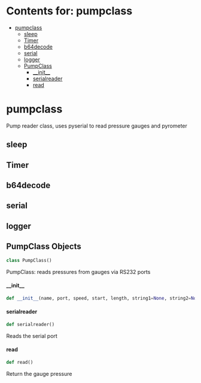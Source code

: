 # Contents for: pumpclass

* [pumpclass](#pumpclass)
  * [sleep](#pumpclass.sleep)
  * [Timer](#pumpclass.Timer)
  * [b64decode](#pumpclass.b64decode)
  * [serial](#pumpclass.serial)
  * [logger](#pumpclass.logger)
  * [PumpClass](#pumpclass.PumpClass)
    * [\_\_init\_\_](#pumpclass.PumpClass.__init__)
    * [serialreader](#pumpclass.PumpClass.serialreader)
    * [read](#pumpclass.PumpClass.read)

<a id="pumpclass"></a>

# pumpclass

Pump reader class, uses pyserial to read pressure gauges and pyrometer

<a id="pumpclass.sleep"></a>

## sleep

<a id="pumpclass.Timer"></a>

## Timer

<a id="pumpclass.b64decode"></a>

## b64decode

<a id="pumpclass.serial"></a>

## serial

<a id="pumpclass.logger"></a>

## logger

<a id="pumpclass.PumpClass"></a>

## PumpClass Objects

```python
class PumpClass()
```

PumpClass: reads pressures from gauges via RS232 ports

<a id="pumpclass.PumpClass.__init__"></a>

#### \_\_init\_\_

```python
def __init__(name, port, speed, start, length, string1=None, string2=None)
```

<a id="pumpclass.PumpClass.serialreader"></a>

#### serialreader

```python
def serialreader()
```

Reads the serial port

<a id="pumpclass.PumpClass.read"></a>

#### read

```python
def read()
```

Return the gauge pressure

